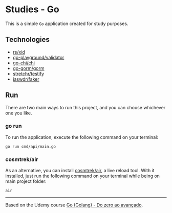 
# Studies - Go

This is a simple `Go` application created for study purposes.

## Technologies
- [rs/xid](https://github.com/rs/xid)
- [go-playground/validator](https://github.com/go-playground/validator) 
- [go-chi/chi](https://github.com/go-chi/chi)
- [go-gorm/gorm](https://github.com/go-gorm/gorm)
- [stretchr/testify](https://github.com/stretchr/testify)
- [jaswdr/faker](https://github.com/jaswdr/faker)

## Run
There are two main ways to run this project, and you can choose whichever one you like.

### go run

To run the application, execute the following command on your terminal:

`go run cmd/api/main.go`  

### cosmtrek/air

As an alternative, you can install [cosmtrek/air](https://github.com/cosmtrek/air), a live reload tool. With it installed, just run the following command on your terminal while being on main project folder:

`air`

---

Based on the Udemy course [Go (Golang) - Do zero ao avançado](https://www.udemy.com/course/golang-do-zero-ao-avancado/).
